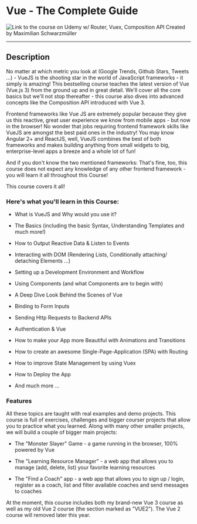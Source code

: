 # Vue - The Complete Guide

![Link to the course on Udemy](https://www.udemy.com/course/vuejs-2-the-complete-guide)
w/ Router, Vuex, Composition API
Created by Maximilian Schwarzmüller

---

## Description

No matter at which metric you look at (Google Trends, Github Stars, Tweets ...) - VueJS is the shooting star in the world of JavaScript frameworks - it simply is amazing! This bestselling course teaches the latest version of Vue (Vue.js 3) from the ground up and in great detail. We'll cover all the core basics but we'll not stop thereafter - this course also dives into advanced concepts like the Composition API introduced with Vue 3.<br>

Frontend frameworks like Vue JS are extremely popular because they give us this reactive, great user experience we know from mobile apps - but now in the browser! No wonder that jobs requiring frontend framework skills like VueJS are amongst the best paid ones in the industry!
You may know Angular 2+ and ReactJS, well, VueJS combines the best of both frameworks and makes building anything from small widgets to big, enterprise-level apps a breeze and a whole lot of fun!<br>

And if you don't know the two mentioned frameworks: That's fine, too, this course does not expect any knowledge of any other frontend framework - you will learn it all throughout this Course!<br>

This course covers it all!<br>

### Here's what you'll learn in this Course:

- What is VueJS and Why would you use it?

- The Basics (including the basic Syntax, Understanding Templates and much more!)

- How to Output Reactive Data & Listen to Events

- Interacting with DOM (Rendering Lists, Conditionally attaching/ detaching Elements ...)

- Setting up a Development Environment and Workflow

- Using Components (and what Components are to begin with)

- A Deep Dive Look Behind the Scenes of Vue

- Binding to Form Inputs

- Sending Http Requests to Backend APIs

- Authentication & Vue

- How to make your App more Beautiful with Animations and Transitions

- How to create an awesome Single-Page-Application (SPA) with Routing

- How to improve State Management by using Vuex

- How to Deploy the App

- And much more ...

### Features

All these topics are taught with real examples and demo projects. This course is full of exercises, challenges and bigger courser projects that allow you to practice what you learned. Along with many other smaller projects, we will build a couple of bigger main projects:

- The "Monster Slayer" Game - a game running in the browser, 100% powered by Vue

- The "Learning Resource Manager" - a web app that allows you to manage (add, delete, list) your favorite learning resources

- The "Find a Coach" app - a web app that allows you to sign up / login, register as a coach, list and filter available coaches and send messages to coaches

At the moment, this course includes both my brand-new Vue 3 course as well as my old Vue 2 course (the section marked as "VUE2"). The Vue 2 course will removed later this year.
